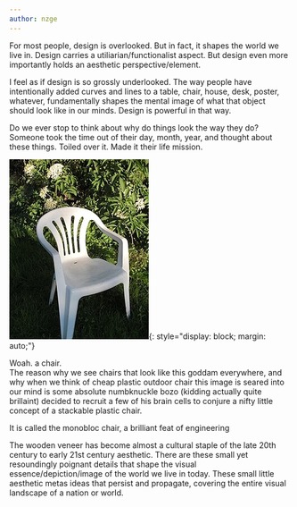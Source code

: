 ```yaml
---
author: nzge
---
```


For most people, design is overlooked. 
But in fact, it shapes the world we live in. 
Design carries a utiliarian/functionalist aspect. But design even more importantly holds an aesthetic perspective/element. 

I feel as if design is so grossly underlooked. The way people have intentionally added curves and lines to a table, chair, house, desk, poster, whatever, fundamentally shapes the mental image of what that object should look like in our minds. Design is powerful in that way. 

Do we ever stop to think about why do things look the way they do?
Someone took the time out of their day, month, year, and thought about these things. Toiled over it. Made it their life mission. 


![alt text](/assets/media/!blog/chair.png){: style="display: block; margin: auto;"}

Woah. a chair.  
The reason why we see chairs that look like this goddam everywhere, and why when we think of cheap plastic outdoor chair this image is seared into our mind is some absolute numbknuckle bozo (kidding actually quite brillaint) decided to recruit a few of his brain cells to conjure a nifty little concept of a stackable plastic chair.

It is called the monobloc chair, a brilliant feat of engineering



The wooden veneer has become almost a cultural staple of the late 20th century to early 21st century aesthetic. There are these small yet resoundingly poignant details that shape the visual essence/depiction/image of the world we live in today. These small little aesthetic metas ideas that persist and propagate, covering the entire visual landscape of a nation or world.